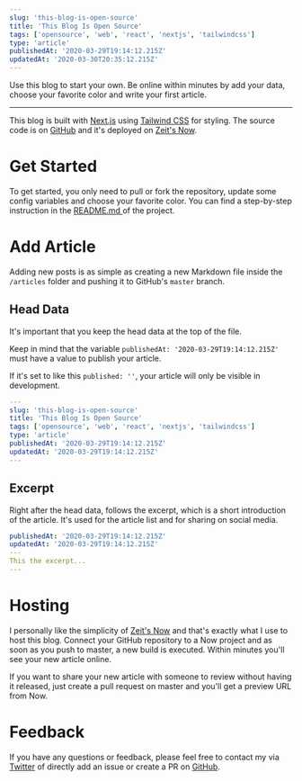 ```yaml
---
slug: 'this-blog-is-open-source'
title: 'This Blog Is Open Source'
tags: ['opensource', 'web', 'react', 'nextjs', 'tailwindcss']
type: 'article'
publishedAt: '2020-03-29T19:14:12.215Z'
updatedAt: '2020-03-30T20:35:12.215Z'
---
```


Use this blog to start your own.
Be online within minutes by add your data, choose your favorite color and write your first article.

---

This blog is built with [Next.js](https://nextjs.org) using [Tailwind CSS](https://tailwindcss.com) for styling.
The source code is on [GitHub](https://github.com/lailo/lailo.ch) and it's deployed on [Zeit's Now](https://zeit.co).

# Get Started

To get started, you only need to pull or fork the repository, update some config variables and choose your favorite color.
You can find a step-by-step instruction in the [README.md ](https://github.com/lailo/lailo.ch/blob/master/README.md) of the project.

# Add Article

Adding new posts is as simple as creating a new Markdown file inside the `/articles` folder and pushing it to GitHub's `master` branch.

## Head Data

It's important that you keep the head data at the top of the file.

Keep in mind that the variable `publishedAt: '2020-03-29T19:14:12.215Z'` must have a value to publish your article.

If it's set to like this `published: ''`, your article will only be visible in development.

```yml
---
slug: 'this-blog-is-open-source'
title: 'This Blog Is Open Source'
tags: ['opensource', 'web', 'react', 'nextjs', 'tailwindcss']
type: 'article'
publishedAt: '2020-03-29T19:14:12.215Z'
updatedAt: '2020-03-29T19:14:12.215Z'
---

```

## Excerpt

Right after the head data, follows the excerpt, which is a short introduction of the article.
It's used for the article list and for sharing on social media.

```yml
publishedAt: '2020-03-29T19:14:12.215Z'
updatedAt: '2020-03-29T19:14:12.215Z'
---
This the excerpt...
---

```

# Hosting

I personally like the simplicity of [Zeit's Now](https://zeit.co) and that's exactly what I use to host this blog.
Connect your GitHub repository to a Now project and as soon as you push to master, a new build is executed.
Within minutes you'll see your new article online.

If you want to share your new article with someone to review without having it released, just create a pull request on master and you'll get a preview URL from Now.

# Feedback

If you have any questions or feedback, please feel free to contact my via [Twitter](https://twitter.com/lailo-ch) of directly add an issue or create a PR on [GitHub](https://github.com/lailo/lailo.ch).

